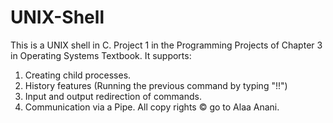 # UNIX-Shell
This is a UNIX shell in C. Project 1 in the Programming Projects of Chapter 3 in Operating Systems Textbook.
It supports:
1. Creating child processes.
2. History features (Running the previous command by typing "!!")
3. Input and output redirection of commands.
4. Communication via a Pipe.
All copy rights © go to Alaa Anani.
